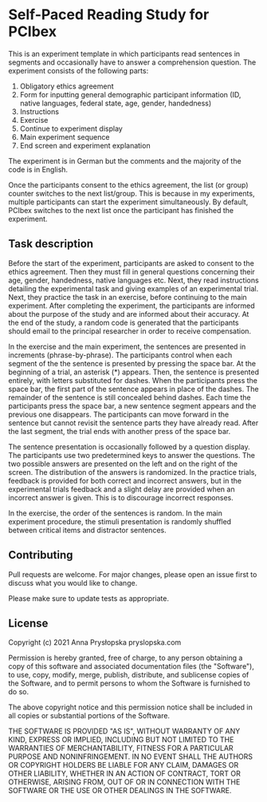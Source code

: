 # Self-Paced Reading Study for PCIbex

This is an experiment template in which participants read sentences in segments
and occasionally have to answer a comprehension question. The experiment 
consists of the following parts:

1. Obligatory ethics agreement
2. Form for inputting general demographic participant information (ID, native
languages, federal state, age, gender, handedness)
3. Instructions
4. Exercise
5. Continue to experiment display
6. Main experiment sequence
7. End screen and experiment explanation

The experiment is in German but the comments and the majority of the code is in 
English.

Once the participants consent to the ethics agreement, the list (or group) 
counter switches to the next list/group. This is because in my experiments, 
multiple participants can start the experiment simultaneously. By default, PCIbex
switches to the next list once the participant has finished the experiment.

## Task description

Before the start of the experiment, participants are asked to consent to the
ethics agreement. Then they must fill in general questions concerning their age,
 gender, handedness, native languages etc. Next, they read instructions 
detailing the experimental task and giving examples of an experimental trial. 
Next, they practice the task in an exercise, before continuing to the main 
experiment. After completing the experiment, the participants are informed about 
the purpose of the study and are informed about their accuracy. At the end of 
the study, a random code is generated that the participants should email to the 
principal researcher in order to receive compensation.

In the exercise and the main experiment, the sentences are presented in 
increments (phrase-by-phrase). 
The participants control when each segment of the the sentence is presented by 
pressing the space bar. At the beginning of a trial, an asterisk (\*) appears. 
Then, the sentence is presented entirely, with letters substituted for dashes. 
When the participants press the space bar, the first part of the sentence 
appears in place of the dashes. The remainder of the sentence is still concealed 
behind dashes. Each time the participants press the space bar, a new sentence 
segment appears and the previous one disappears. The participants can move 
forward in the sentence but cannot revisit the sentence parts they have already 
read. After the last segment, the trial ends with another press of the space bar. 

The sentence presentation is occasionally followed by a question display. The 
participants use two predetermined keys to answer the questions. The two 
possible answers are presented on the left and on the right of the screen. The 
distribution of the answers is randomized. In the practice trials, feedback is 
provided for both correct and incorrect answers, but in the experimental 
trials feedback and a slight delay are provided when an incorrect answer is 
given. This is to discourage incorrect responses.

In the exercise, the order of the sentences is random. In the main experiment 
procedure, the stimuli presentation is randomly shuffled between critical items
and distractor sentences.


## Contributing

Pull requests are welcome. For major changes, please open an issue first to 
discuss what you would like to change.

Please make sure to update tests as appropriate.

## License

Copyright (c) 2021 Anna Prysłopska pryslopska.com

Permission is hereby granted, free of charge, to any person obtaining a copy
of this software and associated documentation files (the "Software"), to use, 
copy, modify, merge, publish, distribute, and sublicense copies of the Software,
and to permit persons to whom the Software is furnished to do so.

The above copyright notice and this permission notice shall be included in all
copies or substantial portions of the Software.

THE SOFTWARE IS PROVIDED "AS IS", WITHOUT WARRANTY OF ANY KIND, EXPRESS OR
IMPLIED, INCLUDING BUT NOT LIMITED TO THE WARRANTIES OF MERCHANTABILITY,
FITNESS FOR A PARTICULAR PURPOSE AND NONINFRINGEMENT. IN NO EVENT SHALL THE
AUTHORS OR COPYRIGHT HOLDERS BE LIABLE FOR ANY CLAIM, DAMAGES OR OTHER
LIABILITY, WHETHER IN AN ACTION OF CONTRACT, TORT OR OTHERWISE, ARISING FROM,
OUT OF OR IN CONNECTION WITH THE SOFTWARE OR THE USE OR OTHER DEALINGS IN THE
SOFTWARE.